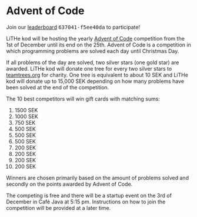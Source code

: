 # Advent of Code

Join our [leaderboard](https://adventofcode.com/2019/leaderboard)
<span style="font-family: monospace">637041-f5ee40da</span> to participate!

LiTHe kod will be hosting the yearly [Advent of Code](https://adventofcode.com/)
competition from the 1st of December until its end on the 25th. Advent of Code
is a competition in which programming problems are solved each day until
Christmas Day.

If all problems of the day are solved, two silver stars (one gold star)
are awarded. LiTHe kod will donate one tree for every two silver stars to
[teamtrees.org](https://www.teamtrees.org) for charity. One tree is equivalent
to about 10 SEK and LiTHe kod will donate up to 15,000 SEK depending on how
many problems have been solved at the end of the competition.

The 10 best competitors will win gift cards with matching sums:

1.  1500 SEK
2.  1000 SEK
3.  750 SEK
4.  500 SEK
5.  500 SEK
6.  500 SEK
7.  200 SEK
8.  200 SEK
9.  200 SEK
10. 200 SEK

Winners are chosen primarily based on the amount of problems solved and
secondly on the points awarded by Advent of Code.

The competing is free and there will be a startup event on the 3rd of December
in Café Java at 5:15 pm. Instructions on how to join the competition will be
provided at a later time.
